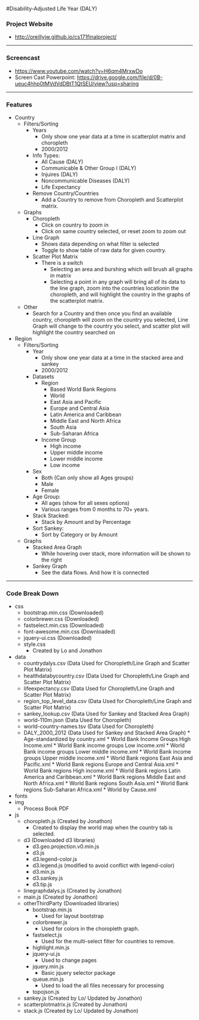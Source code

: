 #Disability-Adjusted Life Year (DALY)

### Project Website
* http://oreillyjw.github.io/cs171finalproject/

---
### Screencast
* https://www.youtube.com/watch?v=H6qm4MrxwDo
* Screen Cast Powerpoint: https://drive.google.com/file/d/0B-ueuc4hhp0tMVdVdDBtT1QtSEU/view?usp=sharing

---
### Features

* Country 
    * Filters/Sorting
        * Years
            * Only show one year data at a time in scatterplot matrix and choropleth
            * 2000/2012
        * Info Types:
            * All Cause (DALY)
            * Communicable & Other Group I (DALY)
            * Injuires (DALY)
            * Noncommunicable Diseases (DALY)
            * Life Expectancy 
        * Remove Country/Countries
            * Add a Country to remove from Choropleth and Scatterplot matrix.
    * Graphs
        * Choropleth
            * Click on country to zoom in
            * Click on same country selected, or reset zoom to zoom out
        * Line Graph
            * Shows data depending on what filter is selected 
            * Toggle to show table of raw data for given country.
        * Scatter Plot Matrix  
            * There is a switch
                * Selecting an area and burshing which will brush all graphs in matrix
                * Selecting a point in any graph will bring all of its data to the line graph, zoom into the countries locationin the choropleth,
                 and will highlight the country in the graphs of the scatterplot matrix.
    * Other
        * Search for a Country and then once you find an available country, choropleth will zoom on the country you selected, 
        Line Graph will change to the country you select, and scatter plot will highlight the country searched on
* Region
    * Filters/Sorting
        * Year
            * Only show one year data at a time in the stacked area and sankey
            * 2000/2012   
        * Datasets
            * Region
                * Based World Bank Regions
                * World
                * East Asia and Pacific
                * Europe and Central Asia
                * Latin America and Caribbean
                * Middle East and North Africa
                * South Asia
                * Sub-Saharan Africa
            * Income Group
                * High income
                * Upper middle income
                * Lower middle income
                * Low income
        * Sex
            * Both (Can only show all Ages groups) 
            * Male
            * Female
        * Age Group:
            * All ages (show for all sexes options)
            * Various ranges from 0 months to 70+ years.
        * Stack Stacked:
            * Stack by Amount and by Percentage  
        * Sort Sankey:
            * Sort by Category or by Amount
    * Graphs
        * Stacked Area Graph
            * While hovering over stack, more information will be shown to the right
        * Sankey Graph
            * See the data flows. And how it is connected
 

---------------------------------------------------------
### Code Break Down

* css
    * bootstrap.min.css (Downloaded)
    * colorbrewer.css (Downloaded)
    * fastselect.min.css (Downloaded)
    * font-awesome.min.css (Downloaded)
    * jquery-ui.css (Downloaded)
    * style.css
        * Created by Lo and Jonathon 
* data
    * countrydalys.csv (Data Used for Choropleth/Line Graph and Scatter Plot Matrix)
    * healthdatabycountry.csv (Data Used for Choropleth/Line Graph and Scatter Plot Matrix)
    * lifeexpectancy.csv (Data Used for Choropleth/Line Graph and Scatter Plot Matrix)
    * region_top_level_data.csv (Data Used for Choropleth/Line Graph and Scatter Plot Matrix)
    * sankey_lookup.csv (Data Used for Sankey and Stacked Area Graph)
    * world-110m.json (Data Used for Choropleth)
    * world-country-names.tsv (Data Used for Choropleth)
    * DALY_2000_2012 (Data Used for Sankey and Stacked Area Graph)
          * Age-standardized by country.xml
          * World Bank Income Groups High Income.xml
          * World Bank income groups Low income.xml
          * World Bank income groups Lower middle income.xml
          * World Bank income groups Upper middle income.xml
          * World Bank regions East Asia and Pacific.xml
          * World Bank regions Europe and Central Asia.xml
          * World Bank regions High income.xml
          * World Bank regions Latin America and Caribbean.xml
          * World Bank regions Middle East and North Africa.xml
          * World Bank regions South Asia.xml
          * World Bank regions Sub-Saharan Africa.xml
          * World by Cause.xml
* fonts
* img
   *  Process Book PDF
* js
    * choropleth.js (Created by Jonathon)
        * Created to display the world map when the country tab is selected. 
    * d3 (Downloaded d3 libraries)
        * d3.geo.projection.v0.min.js
        * d3.js
        * d3.legend-color.js
        * d3.legend.js (modified to avoid conflict with legend-color)
        * d3.min.js
        * d3.sankey.js
        * d3.tip.js
    * linegraphdalys.js (Created by Jonathon)
    * main.js (Created by Jonathon)
    * otherThirdParty (Downloaded libraries)
        * bootstrap.min.js
            * Used for layout bootstrap
        * colorbrewer.js
            * Used for colors in the choropleth graph. 
        * fastselect.js
            * Used for the multi-select filter for countries to remove. 
        * highlight.min.js
        * jquery-ui.js
            * Used to change pages
        * jquery.min.js
            * Basic jquery selector package
        * queue.min.js
            * Used to load the all files necessary for processing
        * topojson.js
    * sankey.js (Created by Lo/ Updated by Jonathon)
    * scatterplotmatrix.js (Created by Jonathon)
    * stack.js (Created by Lo/ Updated by Jonathon)
